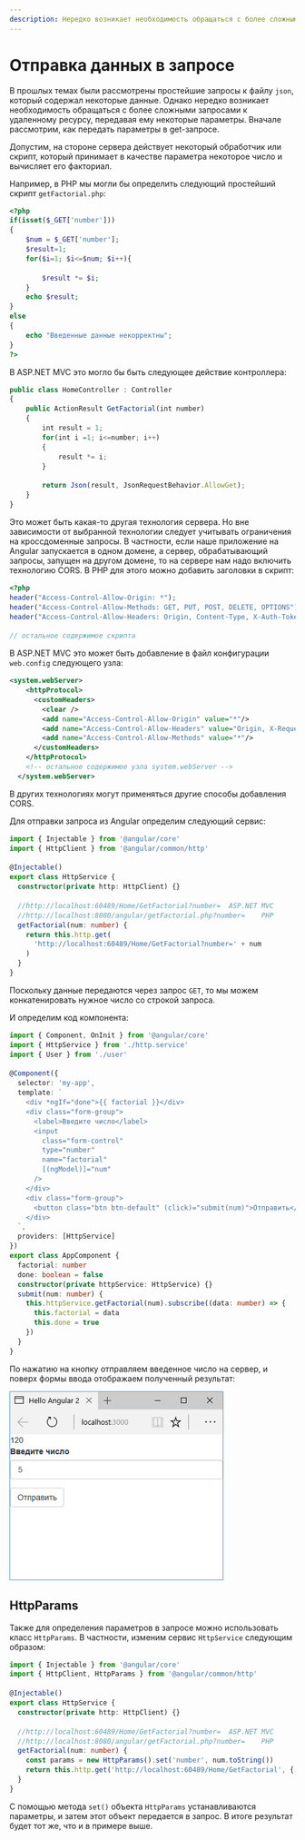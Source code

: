 ```yaml
---
description: Нередко возникает необходимость обращаться с более сложными запросами к удаленному ресурсу, передавая ему некоторые параметры
---
```


# Отправка данных в запросе

В прошлых темах были рассмотрены простейшие запросы к файлу `json`, который содержал некоторые данные. Однако нередко возникает необходимость обращаться с более сложными запросами к удаленному ресурсу, передавая ему некоторые параметры. Вначале рассмотрим, как передать параметры в get-запросе.

Допустим, на стороне сервера действует некоторый обработчик или скрипт, который принимает в качестве параметра некоторое число и вычисляет его факториал.

Например, в PHP мы могли бы определить следующий простейший скрипт `getFactorial.php`:

```php
<?php
if(isset($_GET['number']))
{
    $num = $_GET['number'];
    $result=1;
    for($i=1; $i<=$num; $i++){

        $result *= $i;
    }
    echo $result;
}
else
{
    echo "Введенные данные некорректны";
}
?>
```

В ASP.NET MVC это могло бы быть следующее действие контроллера:

```typescript
public class HomeController : Controller
{
    public ActionResult GetFactorial(int number)
    {
        int result = 1;
        for(int i =1; i<=number; i++)
        {
            result *= i;
        }

        return Json(result, JsonRequestBehavior.AllowGet);
    }
}
```

Это может быть какая-то другая технология сервера. Но вне зависимости от выбранной технологии следует учитывать ограничения на кроссдоменные запросы. В частности, если наше приложение на Angular запускается в одном домене, а сервер, обрабатывающий запросы, запущен на другом домене, то на сервере нам надо включить технологию CORS. В PHP для этого можно добавить заголовки в скрипт:

```php
<?php
header("Access-Control-Allow-Origin: *");
header("Access-Control-Allow-Methods: GET, PUT, POST, DELETE, OPTIONS");
header("Access-Control-Allow-Headers: Origin, Content-Type, X-Auth-Token , Authorization");

// остальное содержимое скрипта
```

В ASP.NET MVC это может быть добавление в файл конфигурации `web.config` следующего узла:

```xml
<system.webServer>
    <httpProtocol>
      <customHeaders>
        <clear />
        <add name="Access-Control-Allow-Origin" value="*"/>
        <add name="Access-Control-Allow-Headers" value="Origin, X-Requested-With, Content-Type, Accept" />
        <add name="Access-Control-Allow-Methods" value="*"/>
      </customHeaders>
    </httpProtocol>
    <!-- остальное содержимое узла system.webServer -->
  </system.webServer>
```

В других технологиях могут применяться другие способы добавления CORS.

Для отправки запроса из Angular определим следующий сервис:

```typescript
import { Injectable } from '@angular/core'
import { HttpClient } from '@angular/common/http'

@Injectable()
export class HttpService {
  constructor(private http: HttpClient) {}

  //http://localhost:60489/Home/GetFactorial?number=  ASP.NET MVC
  //http://localhost:8080/angular/getFactorial.php?number=    PHP
  getFactorial(num: number) {
    return this.http.get(
      'http://localhost:60489/Home/GetFactorial?number=' + num
    )
  }
}
```

Поскольку данные передаются через запрос `GET`, то мы можем конкатенировать нужное число со строкой запроса.

И определим код компонента:

```typescript
import { Component, OnInit } from '@angular/core'
import { HttpService } from './http.service'
import { User } from './user'

@Component({
  selector: 'my-app',
  template: `
    <div *ngIf="done">{{ factorial }}</div>
    <div class="form-group">
      <label>Введите число</label>
      <input
        class="form-control"
        type="number"
        name="factorial"
        [(ngModel)]="num"
      />
    </div>
    <div class="form-group">
      <button class="btn btn-default" (click)="submit(num)">Отправить</button>
    </div>
  `,
  providers: [HttpService]
})
export class AppComponent {
  factorial: number
  done: boolean = false
  constructor(private httpService: HttpService) {}
  submit(num: number) {
    this.httpService.getFactorial(num).subscribe((data: number) => {
      this.factorial = data
      this.done = true
    })
  }
}
```

По нажатию на кнопку отправляем введенное число на сервер, и поверх формы ввода отображаем полученный результат:

![Скриншот](send-data-1.png)

## HttpParams

Также для определения параметров в запросе можно использовать класс `HttpParams`. В частности, изменим сервис `HttpService` следующим образом:

```typescript
import { Injectable } from '@angular/core'
import { HttpClient, HttpParams } from '@angular/common/http'

@Injectable()
export class HttpService {
  constructor(private http: HttpClient) {}

  //http://localhost:60489/Home/GetFactorial?number=  ASP.NET MVC
  //http://localhost:8080/angular/getFactorial.php?number=    PHP
  getFactorial(num: number) {
    const params = new HttpParams().set('number', num.toString())
    return this.http.get('http://localhost:60489/Home/GetFactorial', { params })
  }
}
```

С помощью метода `set()` объекта `HttpParams` устанавливаются параметры, и затем этот объект передается в запрос. В итоге результат будет тот же, что и в примере выше.
